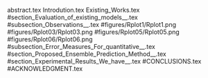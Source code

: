 abstract.tex
Introdution.tex
Existing_Works.tex
#section_Evaluation_of_existing_models__.tex
#subsection_Observations__.tex
#figures/Rplot1/Rplot1.png
#figures/Rplot03/Rplot03.png
#figures/Rplot05/Rplot05.png
#figures/Rplot06/Rplot06.png
#subsection_Error_Measures_For_quantitative__.tex
#section_Proposed_Ensemble_Prediction_Method__.tex
#section_Experimental_Results_We_have__.tex
#CONCLUSIONS.tex
#ACKNOWLEDGMENT.tex
